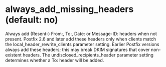 # always_add_missing_headers (default: no)
 Always add (Resent-) From:, To:, Date: or Message-ID: headers
when not present. Postfix 2.6 and later add these headers only
when clients match the local\_header\_rewrite\_clients parameter
setting. Earlier Postfix versions always add these headers; this
may break DKIM signatures that cover non-existent headers.
The undisclosed\_recipients\_header parameter setting determines
whether a To: header will be added. 


